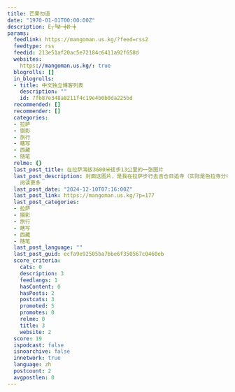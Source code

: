 ```yaml
---
title: 芒果勿语
date: "1970-01-01T00:00:00Z"
description: Е┬╚И─╪И─╪
params:
  feedlink: https://mangoman.us.kg/?feed=rss2
  feedtype: rss
  feedid: 213e51af20ac5e72184c6411a92f658d
  websites:
    https://mangoman.us.kg/: true
  blogrolls: []
  in_blogrolls:
  - title: 中文独立博客列表
    description: ""
    id: 7fb87e348a8211f4c19e4b0b0da225bd
  recommended: []
  recommender: []
  categories:
  - 拉萨
  - 摄影
  - 旅行
  - 瞎写
  - 西藏
  - 随笔
  relme: {}
  last_post_title: 在拉萨海拔3600米徒步13公里的一张图片
  last_post_description: 封面这图片，是我在拉萨步行去吉仓日追寺（实际是色拉寺分寺）回来路上拍摄的。 偶尔翻看，想到当时的情形。回城时， ...
    阅读更多
  last_post_date: "2024-12-10T07:16:00Z"
  last_post_link: https://mangoman.us.kg/?p=177
  last_post_categories:
  - 拉萨
  - 摄影
  - 旅行
  - 瞎写
  - 西藏
  - 随笔
  last_post_language: ""
  last_post_guid: ecfa9e92505ba7bbe6f350567c0460eb
  score_criteria:
    cats: 0
    description: 3
    feedlangs: 1
    hasContent: 0
    hasPosts: 2
    postcats: 3
    promoted: 5
    promotes: 0
    relme: 0
    title: 3
    website: 2
  score: 19
  ispodcast: false
  isnoarchive: false
  innetwork: true
  language: zh
  postcount: 2
  avgpostlen: 0
---
```

